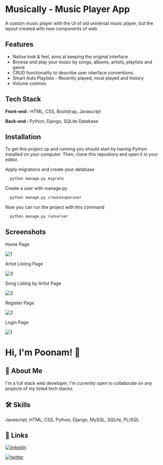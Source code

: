 # Musically - Music Player App

A custom music player with the UI of old universal music player, but the layout created with new components of web.

## Features

- Native look & feel, aims at keeping the original interface
- Browse and play your music by songs, albums, artists, playlists and genre
- CRUD functionality to describe user interface conventions.
- Smart Auto Playlists - Recently played, most played and history
- Volume controls

## Tech Stack

**Front-end :**  HTML, CSS, Bootstrap, Javascript

**Back-end :** Python, Django, SQLite Database




## Installation

To get this project up and running you should start by having Python installed on your computer. Then, clone this repository and open it in your editor. 

Apply migrations and create your database
```bash
  python manage.py migrate
```
Create a user with manage.py
```bash
  python manage.py createsuperuser
```
Now you can run the project with this command
```bash
  python manage.py runserver
```
## Screenshots

Home Page

![1](https://user-images.githubusercontent.com/106222157/231010163-da53e23d-9d99-414d-8f22-a1b84c6dd8b0.png)

Artist Listing Page

![3](https://user-images.githubusercontent.com/106222157/231246623-d2ffdb59-3e7d-4cb5-92d6-ac78fcdb2006.png)

Song Listing by Artist Page

![2](https://user-images.githubusercontent.com/106222157/231246603-6d96e954-36e9-40cc-8489-4a3f26999296.png)

Register Page

![2](https://user-images.githubusercontent.com/106222157/230985312-8d17a7b9-c804-4ed9-8eef-87202cdc339a.png)

Login Page

![1](https://user-images.githubusercontent.com/106222157/230985111-53e81d7d-cdaa-4f3b-8ec1-4998aa8933d0.png)

# Hi, I'm Poonam! 👋

## 🚀 About Me
I'm a full stack web developer. I'm currently open to collaborate on any projects of my listed tech stacks.


## 🛠 Skills
Javascript, HTML, CSS, Python, Django, MySQL, SQLite, PL/SQL


## 🔗 Links
[![linkedin](https://img.shields.io/badge/linkedin-0A66C2?style=for-the-badge&logo=linkedin&logoColor=white)](https://www.linkedin.com/in/poonamkashide)

[![twitter](https://img.shields.io/badge/twitter-1DA1F2?style=for-the-badge&logo=twitter&logoColor=white)](https://twitter.com/poonamkashide)

